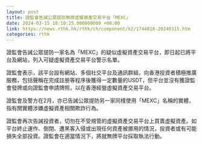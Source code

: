 ```yaml
---
layout: post
title: 證監會告誡公眾提防無牌虛擬資產交易平台「MEXC」
date: 2024-03-15 18:10:25.000000000 +08:00
link: https://news.rthk.hk/rthk/ch/component/k2/1744818-20240315.htm
categories: rthk
---
```


證監會告誡公眾提防一家名為「MEXC」的疑似虛擬資產交易平台，即日起已將平台及網站，列入可疑虛擬資產交易平台警示名單。

證監會表示，該平台設有網站、多個社交平台及通訊群組，向香港投資者積極推廣服務，包括聲稱在完成註册等程序後獲得一定數量的USDT，但平台並沒有獲證監會發牌或向證監會申請牌照，以在香港經營虛擬資產交易平台。

證監會及警方在2月，亦已告誡公眾提防另一家同樣使用「MEXC」名稱的實體，指有關實體涉嫌虛擬資產相關欺詐行為。

證監會再次告誡投資者，切勿在不受規管的虛擬資產交易平台上買賣虛擬資產。如平台終止運作、倒閉、遭黑客入侵或出現任何資產被挪用的情況，投資者或有可能損失全部投資。證監會在適當情況下，將就無牌平台採取執法行動。
